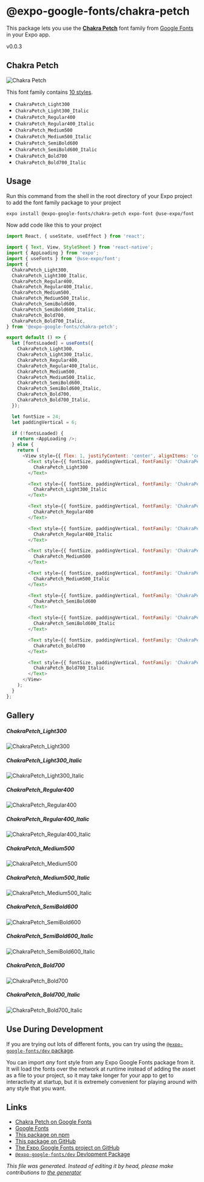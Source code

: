 # @expo-google-fonts/chakra-petch

This package lets you use the [**Chakra Petch**](https://fonts.google.com/specimen/Chakra+Petch) font family from [Google Fonts](https://fonts.google.com/) in your Expo app.

v0.0.3

## Chakra Petch

![Chakra Petch](./font-family.png)

This font family contains [10 styles](#gallery).

- `ChakraPetch_Light300`
- `ChakraPetch_Light300_Italic`
- `ChakraPetch_Regular400`
- `ChakraPetch_Regular400_Italic`
- `ChakraPetch_Medium500`
- `ChakraPetch_Medium500_Italic`
- `ChakraPetch_SemiBold600`
- `ChakraPetch_SemiBold600_Italic`
- `ChakraPetch_Bold700`
- `ChakraPetch_Bold700_Italic`

## Usage

Run this command from the shell in the root directory of your Expo project to add the font family package to your project
```sh
expo install @expo-google-fonts/chakra-petch expo-font @use-expo/font
```

Now add code like this to your project
```js
import React, { useState, useEffect } from 'react';

import { Text, View, StyleSheet } from 'react-native';
import { AppLoading } from 'expo';
import { useFonts } from '@use-expo/font';
import {
  ChakraPetch_Light300,
  ChakraPetch_Light300_Italic,
  ChakraPetch_Regular400,
  ChakraPetch_Regular400_Italic,
  ChakraPetch_Medium500,
  ChakraPetch_Medium500_Italic,
  ChakraPetch_SemiBold600,
  ChakraPetch_SemiBold600_Italic,
  ChakraPetch_Bold700,
  ChakraPetch_Bold700_Italic,
} from '@expo-google-fonts/chakra-petch';

export default () => {
  let [fontsLoaded] = useFonts({
    ChakraPetch_Light300,
    ChakraPetch_Light300_Italic,
    ChakraPetch_Regular400,
    ChakraPetch_Regular400_Italic,
    ChakraPetch_Medium500,
    ChakraPetch_Medium500_Italic,
    ChakraPetch_SemiBold600,
    ChakraPetch_SemiBold600_Italic,
    ChakraPetch_Bold700,
    ChakraPetch_Bold700_Italic,
  });

  let fontSize = 24;
  let paddingVertical = 6;

  if (!fontsLoaded) {
    return <AppLoading />;
  } else {
    return (
      <View style={{ flex: 1, justifyContent: 'center', alignItems: 'center' }}>
        <Text style={{ fontSize, paddingVertical, fontFamily: 'ChakraPetch_Light300' }}>
          ChakraPetch_Light300
        </Text>

        <Text style={{ fontSize, paddingVertical, fontFamily: 'ChakraPetch_Light300_Italic' }}>
          ChakraPetch_Light300_Italic
        </Text>

        <Text style={{ fontSize, paddingVertical, fontFamily: 'ChakraPetch_Regular400' }}>
          ChakraPetch_Regular400
        </Text>

        <Text style={{ fontSize, paddingVertical, fontFamily: 'ChakraPetch_Regular400_Italic' }}>
          ChakraPetch_Regular400_Italic
        </Text>

        <Text style={{ fontSize, paddingVertical, fontFamily: 'ChakraPetch_Medium500' }}>
          ChakraPetch_Medium500
        </Text>

        <Text style={{ fontSize, paddingVertical, fontFamily: 'ChakraPetch_Medium500_Italic' }}>
          ChakraPetch_Medium500_Italic
        </Text>

        <Text style={{ fontSize, paddingVertical, fontFamily: 'ChakraPetch_SemiBold600' }}>
          ChakraPetch_SemiBold600
        </Text>

        <Text style={{ fontSize, paddingVertical, fontFamily: 'ChakraPetch_SemiBold600_Italic' }}>
          ChakraPetch_SemiBold600_Italic
        </Text>

        <Text style={{ fontSize, paddingVertical, fontFamily: 'ChakraPetch_Bold700' }}>
          ChakraPetch_Bold700
        </Text>

        <Text style={{ fontSize, paddingVertical, fontFamily: 'ChakraPetch_Bold700_Italic' }}>
          ChakraPetch_Bold700_Italic
        </Text>
      </View>
    );
  }
};

```

## Gallery

##### ChakraPetch_Light300
![ChakraPetch_Light300](./ecaf4ae2d67c61e2a3fa8df13a271ccea00d43000ba74107e7bfda439f60b1d2.ttf.png)

##### ChakraPetch_Light300_Italic
![ChakraPetch_Light300_Italic](./020376f9083d9c7e6f32ecb879dee72b6fadef64ea9a3df0bd01d4952a06f1aa.ttf.png)

##### ChakraPetch_Regular400
![ChakraPetch_Regular400](./6854c9992a9a1345525235ab8e75582a0f6f3f828c37e4720a78aad1de6c0aa5.ttf.png)

##### ChakraPetch_Regular400_Italic
![ChakraPetch_Regular400_Italic](./114572d34834d0022111a2a7a0eaf1d6bb7e3b70537f2c52e283219fa86ccd02.ttf.png)

##### ChakraPetch_Medium500
![ChakraPetch_Medium500](./179d4e7774a67d1c01789bcf1bf48e72fbc37fa173f3373470769b54a505ad17.ttf.png)

##### ChakraPetch_Medium500_Italic
![ChakraPetch_Medium500_Italic](./f7172b64774efd15a32d833b00836c9e30c0ee766c096a08de2a427c904f5c2d.ttf.png)

##### ChakraPetch_SemiBold600
![ChakraPetch_SemiBold600](./a6b54f7d68496d966460fe300af5b72cc91ca631822110de9fbc976ceabb2591.ttf.png)

##### ChakraPetch_SemiBold600_Italic
![ChakraPetch_SemiBold600_Italic](./a7a04e1ebef703c41253da2ca8a90c83a63649e471590d939c69828a0e0e591f.ttf.png)

##### ChakraPetch_Bold700
![ChakraPetch_Bold700](./e409c139ac42c535be29bfb904109788499a4b3971f95c0853dce713da259ea9.ttf.png)

##### ChakraPetch_Bold700_Italic
![ChakraPetch_Bold700_Italic](./86042cd1693573443cb56c465a3f44172486eb888d707fcc03eb3dc8600008cb.ttf.png)


## Use During Development

If you are trying out lots of different fonts, you can try using the [`@expo-google-fonts/dev` package](https://github.com/expo/google-fonts/tree/master/font-packages/dev#readme).

You can import *any* font style from any Expo Google Fonts package from it. It will load the fonts
over the network at runtime instead of adding the asset as a file to your project, so it may take longer
for your app to get to interactivity at startup, but it is extremely convenient
for playing around with any style that you want.

## Links

- [Chakra Petch on Google Fonts](https://fonts.google.com/specimen/Chakra+Petch)
- [Google Fonts](https://fonts.google.com/)
- [This package on npm](https://www.npmjs.com/package/@expo-google-fonts/chakra-petch)
- [This package on GitHub](https://github.com/expo/google-fonts/tree/master/font-packages/chakra-petch)
- [The Expo Google Fonts project on GitHub](https://github.com/expo/google-fonts)
- [`@expo-google-fonts/dev` Devlopment Package](https://github.com/expo/google-fonts/tree/master/font-packages/dev)


*This file was generated. Instead of editing it by head, please make contributions to [the generator](https://github.com/expo/google-fonts/tree/master/packages/generator)*
